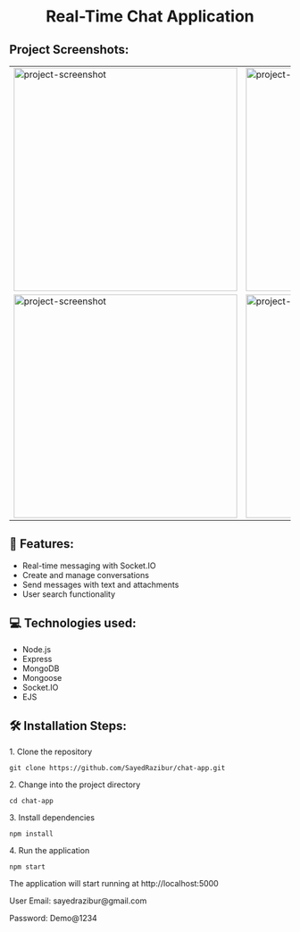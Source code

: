 <h1 align="center" id="title">Real-Time Chat Application</h1>

<h2>Project Screenshots:</h2>

<table align="center">
  <tr>
    <td><img src="https://res.cloudinary.com/di8kcybpz/image/upload/v1729577865/Screenshot_2024-10-22_043036_utdmia.png" alt="project-screenshot" width="400"></td>
    <td><img src="https://res.cloudinary.com/di8kcybpz/image/upload/v1729578041/Screenshot_2024-10-22_122006_fvlktv.png" alt="project-screenshot" width="400"></td>
  </tr>
  <tr>
    <td><img src="https://res.cloudinary.com/di8kcybpz/image/upload/v1729577865/Screenshot_2024-10-22_044950_nhlfsu.png" alt="project-screenshot" width="400"></td>
    <td><img src="https://res.cloudinary.com/di8kcybpz/image/upload/v1729577865/Screenshot_2024-10-22_045746_uns18x.png" alt="project-screenshot" width="400"></td>
  </tr>
</table>

  
  
<h2>🧐 Features:</h2>

*   Real-time messaging with Socket.IO
*   Create and manage conversations
*   Send messages with text and attachments
*   User search functionality

<h2>💻 Technologies used:</h2>

*   Node.js
*   Express
*   MongoDB
*   Mongoose
*   Socket.IO
*   EJS

  
<h2>🛠️ Installation Steps:</h2>

<p>1. Clone the repository</p>

```
git clone https://github.com/SayedRazibur/chat-app.git
```

<p>2. Change into the project directory</p>

```
cd chat-app
```

<p>3. Install dependencies</p>

```
npm install
```

<p>4. Run the application</p>

```
npm start
```

<p>The application will start running at http://localhost:5000</p>
<p>User Email: sayedrazibur@gmail.com</p>
<p>Password: Demo@1234</p>
